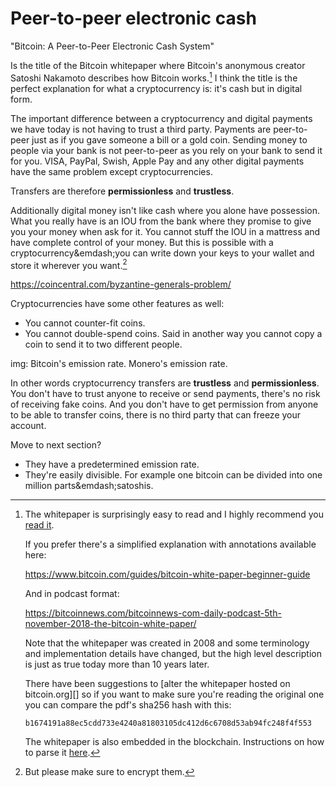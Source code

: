 # Peer-to-peer electronic cash

"Bitcoin: A Peer-to-Peer Electronic Cash System"

Is the title of the Bitcoin whitepaper where Bitcoin's anonymous creator Satoshi Nakamoto describes how Bitcoin works.[^whitepaper] I think the title is the perfect explanation for what a cryptocurrency is: it's cash but in digital form.

The important difference between a cryptocurrency and digital payments we have today is not having to trust a third party. Payments are peer-to-peer just as if you gave someone a bill or a gold coin. Sending money to people via your bank is not peer-to-peer as you rely on your bank to send it for you. VISA, PayPal, Swish, Apple Pay and any other digital payments have the same problem except cryptocurrencies.

Transfers are therefore **permissionless** and **trustless**.

Additionally digital money isn't like cash where you alone have possession. What you really have is an IOU from the bank where they promise to give you your money when ask for it. You cannot stuff the IOU in a mattress and have complete control of your money. But this is possible with a cryptocurrency&emdash;you can write down your keys to your wallet and store it wherever you want.[^keys]

<https://coincentral.com/byzantine-generals-problem/>

Cryptocurrencies have some other features as well:

* You cannot counter-fit coins.
* You cannot double-spend coins. Said in another way you cannot copy a coin to send it to two different people.


img: Bitcoin's emission rate. Monero's emission rate.

In other words cryptocurrency transfers are **trustless** and **permissionless**. You don't have to trust anyone to receive or send payments, there's no risk of receiving fake coins. And you don't have to get permission from anyone to be able to transfer coins, there is no third party that can freeze your account.


Move to next section?
* They have a predetermined emission rate.
* They're easily divisible. For example one bitcoin can be divided into one million parts&emdash;satoshis.


[^whitepaper]: The whitepaper is surprisingly easy to read and I highly recommend you [read it][whitepaper].

    If you prefer there's a simplified explanation with annotations available here:

    <https://www.bitcoin.com/guides/bitcoin-white-paper-beginner-guide>

    And in podcast format:

    <https://bitcoinnews.com/bitcoinnews-com-daily-podcast-5th-november-2018-the-bitcoin-white-paper/>

    Note that the whitepaper was created in 2008 and some terminology and implementation details have changed, but the high level description is just as true today more than 10 years later.

    There have been suggestions to [alter the whitepaper hosted on bitcoin.org][] so if you want to make sure you're reading the original one you can compare the pdf's sha256 hash with this:

    `b1674191a88ec5cdd733e4240a81803105dc412d6c6708d53ab94fc248f4f553`

    The whitepaper is also embedded in the blockchain. Instructions on how to parse it [here][whitepaper-blockchain].

[whitepaper]: https://www.bitcoin.com/bitcoin.pdf "Bitcoin: A Peer-to-Peer Electronic Cash System"
[alter-whitepaper]: https://github.com/bitcoin-dot-org/bitcoin.org/issues/1325 "Amendments to the Bitcoin paper"
[whitepaper-blockchain]: https://bitcoin.stackexchange.com/questions/35959/how-is-the-whitepaper-decoded-from-the-blockchain-tx-with-1000x-m-of-n-multisi/35970 "Stackexchange: How is the whitepaper decoded from the blockchain"

[^keys]: But please make sure to encrypt them.

